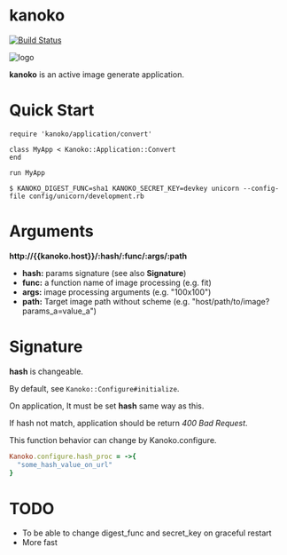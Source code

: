 kanoko
===

[![Build Status](https://travis-ci.org/spice-life/kanoko.svg?branch=master)](https://travis-ci.org/spice-life/kanoko)

![logo](https://raw.githubusercontent.com/spice-life/kanoko/master/logo.png)

**kanoko** is an active image generate application.

# Quick Start

```
require 'kanoko/application/convert'

class MyApp < Kanoko::Application::Convert
end

run MyApp
```

```
$ KANOKO_DIGEST_FUNC=sha1 KANOKO_SECRET_KEY=devkey unicorn --config-file config/unicorn/development.rb
```

# Arguments

**http://{{kanoko.host}}/:hash/:func/:args/:path**

- **hash:** params signature (see also **Signature**)
- **func:** a function name of image processing (e.g. fit)
- **args:** image processing arguments (e.g. "100x100")
- **path:** Target image path without scheme (e.g. "host/path/to/image?params\_a=value\_a")

# Signature

**hash** is changeable.

By default, see `Kanoko::Configure#initialize`.

On application, It must be set **hash** same way as this.

If hash not match, application should be return *400 Bad Request*.

This function behavior can change by Kanoko.configure.

```ruby
Kanoko.configure.hash_proc = ->{
  "some_hash_value_on_url"
}
```

# TODO

- To be able to change digest_func and secret_key on graceful restart
- More fast
